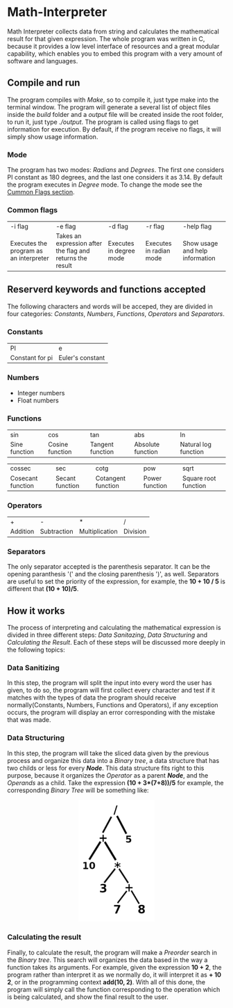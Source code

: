 # Math-Interpreter
Math Interpreter collects data from string and calculates the mathematical result for that given expression. The whole program was written in C, because it provides a low level interface of resources and a great modular capability, which enables you to embed this program with a very amount of software and languages.

## Compile and run

The program compiles with *Make*, so to compile it, just type make into the terminal window. The program will generate a several list of object files inside the *build* folder and a *output* file will be created inside the root folder, to run it, just type *./output*. 
The program is called using flags to get information for execution. By default, if the program receive no flags, it will simply show usage information.

### Mode

The program has two modes: *Radians* and *Degrees*. The first one considers PI constant as 180 degrees, and the last one  considers it as 3.14. By default the program executes in *Degree* mode. To change the mode see the [Cummon Flags section](#common-flags).

### Common flags
<table>
  <tr>
    <td>-i flag</td>
    <td>-e flag</td>
    <td>-d flag</td>
    <td>-r flag</td>
    <td>-help flag</td>
  </td>
  <tr>
    <td>Executes the program as an interpreter</td>
    <td>Takes an expression after the flag and returns the result</td>
    <td>Executes in degree mode</td>
    <td>Executes in radian mode</td>
    <td>Show usage and help information</td>
  </tr>
</table>

## Reserverd keywords and functions accepted
The following characters and words will be acceped, they are divided in four categories: *Constants*, *Numbers*, *Functions*, *Operators* and *Separators*.

### Constants
<table>
  <tr>
    <td>PI</td>
    <td>e</td>
  </tr>
  <tr>
  <td>Constant for pi</td>
  <td>Euler's constant</td>
  </tr>
</table>

### Numbers

- Integer numbers
- Float numbers

### Functions

<table>
  <tr>
    <td>sin</td>
    <td>cos</td>
    <td>tan</td>
    <td>abs</td>
    <td>ln</td>
  </tr>
  <tr>
    <td>Sine function</td>
    <td>Cosine function</td>
    <td>Tangent function</td>
    <td>Absolute function</td>
    <td>Natural log function</td>
  </tr>
</table>
<table>
  <tr>
    <td>cossec</td>
    <td>sec</td>
    <td>cotg</td>
    <td>pow</td>
    <td>sqrt</td>
  </tr>
  <tr>
    <td>Cosecant function</td>
    <td>Secant function</td>
    <td>Cotangent function</td>
    <td>Power function</td>
    <td>Square root function</td>
  </tr>
</table>

### Operators

<table>
  <tr>
    <td>+</td>
    <td>-</td>
    <td>*</td>
    <td>/</td>
  </tr>
  <tr>
    <td>Addition</td>
    <td>Subtraction</td>
    <td>Multiplication</td>
    <td>Division</td>
  </tr>
</table>

### Separators

The only separator accepted is the parenthesis separator. It can be the opening paranthesis '(' and the closing parenthesis ')', as well. Separators are useful to set the priority of the expression, for example, the **10 + 10 / 5** is different that **(10 + 10)/5**.

## How it works

The process of interpreting and calculating the mathematical expression is divided in three different steps: *Data Sanitazing*, *Data Structuring* and *Calculating the Result*. Each of these steps will be discussed more deeply in the following topics:

### Data Sanitizing

In this step, the program will split the input into every word the user has given, to do so, the program will first collect every character and test if it matches with the types of data the program should receive normally(Constants, Numbers, Functions and Operators), if any exception occurs, the program will display an error corresponding with the mistake that was made.

### Data Structuring

In this step, the program will take the sliced data given by the previous process and organize this data into a *Binary tree*, a data structure that has two childs or less for every ***Node***. This data structure fits right to this purpose, because it organizes the *Operator* as a parent ***Node***, and the *Operands* as a child. Take the expression **(10 + 3\*(7+8))/5** for example, the corresponding *Binary Tree* will be something like:

<p align="center">
  <img src="assets/binary-tree.png" alt="Binary tree for expression (10 + 3*(7+8)/5)" height="280px">
</p>

### Calculating the result

Finally, to calculate the result, the program will make a *Preorder* search in the *Binary tree*. This search will organizes the data based in the way a function takes its arguments. For example, given the expression **10 + 2**, the program rather than interpret it as we normally do, it will interpret it as **+ 10 2**, or in the programming context **add(10, 2)**. With all of this done, the program will simply call the function corresponding to the operation which is being calculated, and show the final result to the user.
